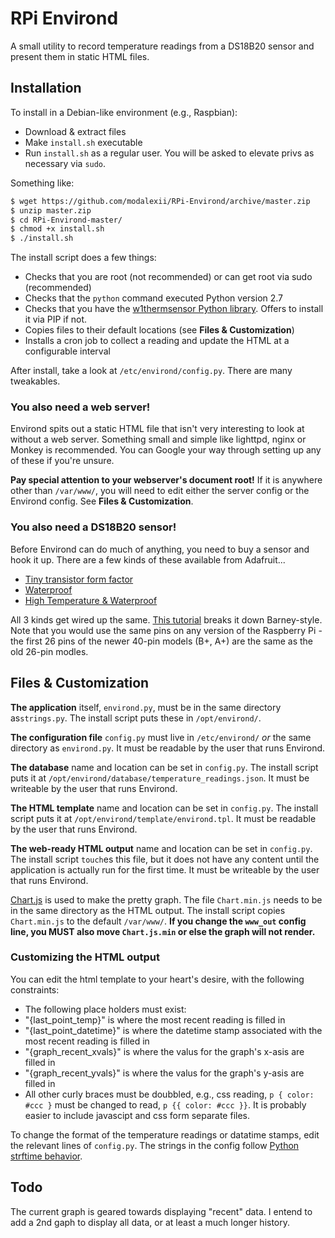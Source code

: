 # RPi Environd

A small utility to record temperature readings from a DS18B20 sensor and present them in static HTML files.

## Installation

To install in a Debian-like environment (e.g., Raspbian):

 * Download & extract files
 * Make `install.sh` executable
 * Run `install.sh` as a regular user. You will be asked to elevate privs as necessary via `sudo`.


Something like:

```bash
$ wget https://github.com/modalexii/RPi-Environd/archive/master.zip
$ unzip master.zip
$ cd RPi-Environd-master/
$ chmod +x install.sh
$ ./install.sh
```

The install script does a few things:

* Checks that you are root (not recommended) or can get root via sudo (recommended)
* Checks that the `python` command executed Python version 2.7
* Checks that you have the [w1thermsensor Python library](https://github.com/timofurrer/w1thermsensor). Offers to install it via PIP if not.
* Copies files to their default locations (see **Files & Customization**)
* Installs a cron job to collect a reading and update the HTML at a configurable interval

After install, take a look at `/etc/environd/config.py`. There are many tweakables.

### You also need a web server!

Environd spits out a static HTML file that isn't very interesting to look at without a web server. Something small and simple like lighttpd, nginx or Monkey is recommended. You can Google your way through setting up any of these if you're unsure. 

**Pay special attention to your webserver's document root!** If it is anywhere other than `/var/www/`, you will need to edit either the server config or the Environd config. See **Files & Customization**.


### You also need a DS18B20 sensor!

Before Environd can do much of anything, you need to buy a sensor and hook it up. There are a few kinds of these available from Adafruit...

* [Tiny transistor form factor](https://www.adafruit.com/product/374)
* [Waterproof](https://www.adafruit.com/product/381)
* [High Temperature & Waterproof](https://www.adafruit.com/product/642)

All 3 kinds get wired up the same. [This tutorial](https://learn.adafruit.com/adafruits-raspberry-pi-lesson-11-ds18b20-temperature-sensing/hardware) breaks it down Barney-style. Note that you would use the same pins on any version of the Raspberry Pi - the first 26 pins of the newer 40-pin models (B+, A+) are the same as the old 26-pin modles.

## Files & Customization


**The application** itself, `environd.py`, must be in the same directory as`strings.py`. The install script puts these in `/opt/environd/`.

**The configuration file** `config.py` must live in `/etc/environd/` _or_ the same directory as `environd.py`. It must be readable by the user that runs Environd.

**The database** name and location can be set in `config.py`. The install script puts it at `/opt/environd/database/temperature_readings.json`. It must be writeable by the user that runs Environd.

**The HTML template** name and location can be set in `config.py`. The install script puts it at `/opt/environd/template/environd.tpl`. It must be readable by the user that runs Environd.

**The web-ready HTML output** name and location can be set in `config.py`. The install script `touch`es this file, but it does not have any content until the application is actually run for the first time. It must be writeable by the user that runs Environd.

[Chart.js](http://www.chartjs.org/) is used to make the pretty graph. The file `Chart.min.js` needs to be in the same directory as the HTML output. The install script copies `Chart.min.js` to the default `/var/www/`. **If you change the `www_out` config line, you MUST also move `Chart.js.min` or else the graph will not render.**

### Customizing the HTML output

You can edit the html template to your heart's desire, with the following constraints:

* The following place holders must exist:
 * "{last_point_temp}" is where the most recent reading is filled in
 * "{last_point_datetime}" is where the datetime stamp associated with the most recent reading is filled in
 * "{graph_recent_xvals}" is where the valus for the graph's x-asis are filled in
 * "{graph_recent_yvals}" is where the valus for the graph's y-asis are filled in
* All other curly braces must be doubbled, e.g., css reading, `p { color: #ccc }` must be changed to read, `p {{ color: #ccc }}`. It is probably easier to include javascipt and css form separate files.

To change the format of the temperature readings or datatime stamps, edit the relevant lines of `config.py`. The strings in the config follow [Python strftime behavior](https://docs.python.org/2/library/datetime.html#strftime-strptime-behavior).

## Todo

The current graph is geared towards displaying "recent" data. I entend to add a 2nd gaph to display all data, or at least a much longer history. 

